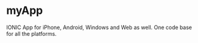 # myApp
IONIC App for iPhone, Android, Windows and Web as well. One code base for all the platforms.
